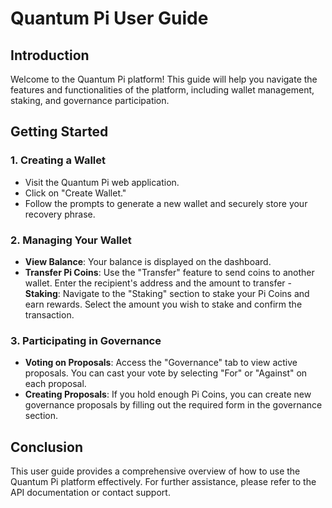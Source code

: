 # Quantum Pi User Guide

## Introduction
Welcome to the Quantum Pi platform! This guide will help you navigate the features and functionalities of the platform, including wallet management, staking, and governance participation.

## Getting Started

### 1. Creating a Wallet
- Visit the Quantum Pi web application.
- Click on "Create Wallet."
- Follow the prompts to generate a new wallet and securely store your recovery phrase.

### 2. Managing Your Wallet
- **View Balance**: Your balance is displayed on the dashboard.
- **Transfer Pi Coins**: Use the "Transfer" feature to send coins to another wallet. Enter the recipient's address and the amount to transfer - **Staking**: Navigate to the "Staking" section to stake your Pi Coins and earn rewards. Select the amount you wish to stake and confirm the transaction.

### 3. Participating in Governance
- **Voting on Proposals**: Access the "Governance" tab to view active proposals. You can cast your vote by selecting "For" or "Against" on each proposal.
- **Creating Proposals**: If you hold enough Pi Coins, you can create new governance proposals by filling out the required form in the governance section.

## Conclusion
This user guide provides a comprehensive overview of how to use the Quantum Pi platform effectively. For further assistance, please refer to the API documentation or contact support.
